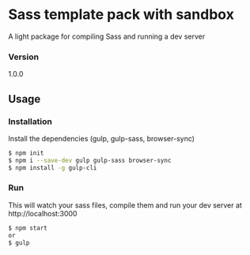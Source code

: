 # Sass template pack with sandbox

A light package for compiling Sass and running a dev server

### Version
1.0.0

## Usage


### Installation

Install the dependencies (gulp, gulp-sass, browser-sync)

```sh
$ npm init
$ npm i --save-dev gulp gulp-sass browser-sync
$ npm install -g gulp-cli
```

### Run

This will watch your sass files, compile them and run your dev server at http://localhost:3000

```sh
$ npm start
or
$ gulp
```